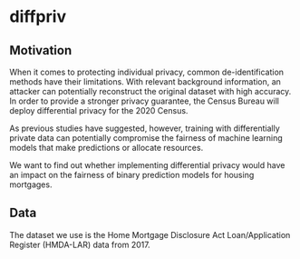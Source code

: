 # diffpriv

## Motivation
When it comes to protecting individual privacy, common de-identification methods have their limitations. With relevant background information, an attacker can potentially reconstruct the original dataset with high accuracy. In order to provide a stronger privacy guarantee, the Census Bureau will deploy differential privacy for the 2020 Census.

As previous studies have suggested, however, training with differentially private data can potentially compromise the fairness of machine learning models that make predictions or allocate resources.

We want to find out whether implementing differential privacy would have an impact on the fairness of binary prediction models for housing mortgages.

## Data
The dataset we use is the Home Mortgage Disclosure Act Loan/Application Register (HMDA-LAR) data from 2017.
